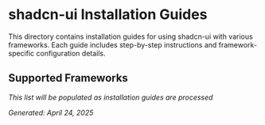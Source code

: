 # shadcn-ui Installation Guides

This directory contains installation guides for using shadcn-ui with various frameworks. Each guide includes step-by-step instructions and framework-specific configuration details.

## Supported Frameworks

*This list will be populated as installation guides are processed*

*Generated: April 24, 2025*